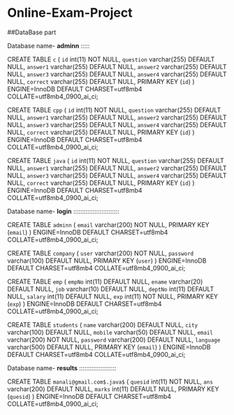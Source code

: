 # Online-Exam-Project

##DataBase part

Database name- **adminn**  :::::

CREATE TABLE `c` (
  `id` int(11) NOT NULL,
  `question` varchar(255) DEFAULT NULL,
  `answer1` varchar(255) DEFAULT NULL,
  `answer2` varchar(255) DEFAULT NULL,
  `answer3` varchar(255) DEFAULT NULL,
  `answer4` varchar(255) DEFAULT NULL,
  `correct` varchar(255) DEFAULT NULL,
  PRIMARY KEY (`id`)
) ENGINE=InnoDB DEFAULT CHARSET=utf8mb4 COLLATE=utf8mb4_0900_ai_ci;

CREATE TABLE `cpp` (
  `id` int(11) NOT NULL,
  `question` varchar(255) DEFAULT NULL,
  `answer1` varchar(255) DEFAULT NULL,
  `answer2` varchar(255) DEFAULT NULL,
  `answer3` varchar(255) DEFAULT NULL,
  `answer4` varchar(255) DEFAULT NULL,
  `correct` varchar(255) DEFAULT NULL,
  PRIMARY KEY (`id`)
) ENGINE=InnoDB DEFAULT CHARSET=utf8mb4 COLLATE=utf8mb4_0900_ai_ci;

CREATE TABLE `java` (
  `id` int(11) NOT NULL,
  `question` varchar(255) DEFAULT NULL,
  `answer1` varchar(255) DEFAULT NULL,
  `answer2` varchar(255) DEFAULT NULL,
  `answer3` varchar(255) DEFAULT NULL,
  `answer4` varchar(255) DEFAULT NULL,
  `correct` varchar(255) DEFAULT NULL,
  PRIMARY KEY (`id`)
) ENGINE=InnoDB DEFAULT CHARSET=utf8mb4 COLLATE=utf8mb4_0900_ai_ci;



Database name- **login**   ::::::::::::::::::::::::::



CREATE TABLE `adminn` (
  `email` varchar(200) NOT NULL,
  PRIMARY KEY (`email`)
) ENGINE=InnoDB DEFAULT CHARSET=utf8mb4 COLLATE=utf8mb4_0900_ai_ci;


CREATE TABLE `company` (
  `user` varchar(200) NOT NULL,
  `password` varchar(100) DEFAULT NULL,
  PRIMARY KEY (`user`)
) ENGINE=InnoDB DEFAULT CHARSET=utf8mb4 COLLATE=utf8mb4_0900_ai_ci;


CREATE TABLE `emp` (
  `empNo` int(11) DEFAULT NULL,
  `ename` varchar(20) DEFAULT NULL,
  `job` varchar(10) DEFAULT NULL,
  `deptNo` int(11) DEFAULT NULL,
  `salary` int(11) DEFAULT NULL,
  `exp` int(11) NOT NULL,
  PRIMARY KEY (`exp`)
) ENGINE=InnoDB DEFAULT CHARSET=utf8mb4 COLLATE=utf8mb4_0900_ai_ci;


CREATE TABLE `students` (
  `name` varchar(200) DEFAULT NULL,
  `city` varchar(100) DEFAULT NULL,
  `mobile` varchar(50) DEFAULT NULL,
  `email` varchar(200) NOT NULL,
  `password` varchar(200) DEFAULT NULL,
  `language` varchar(500) DEFAULT NULL,
  PRIMARY KEY (`email`)
) ENGINE=InnoDB DEFAULT CHARSET=utf8mb4 COLLATE=utf8mb4_0900_ai_ci;


Database name- **results** :::::::::::::::::::::

CREATE TABLE `manali@gmail.com$.java$` (
  `quesid` int(11) NOT NULL,
  `ans` varchar(200) DEFAULT NULL,
  `marks` int(11) DEFAULT NULL,
  PRIMARY KEY (`quesid`)
) ENGINE=InnoDB DEFAULT CHARSET=utf8mb4 COLLATE=utf8mb4_0900_ai_ci;

